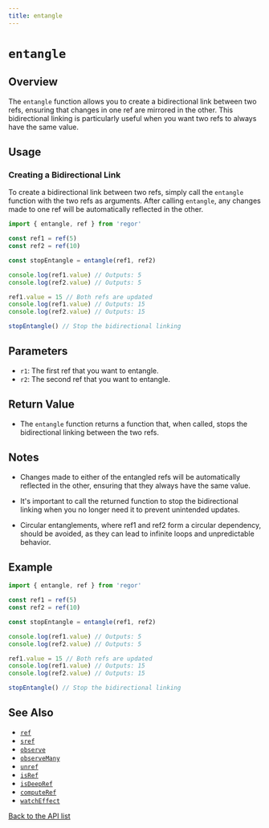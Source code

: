 ```yaml
---
title: entangle
---
```


# `entangle`

## Overview

The `entangle` function allows you to create a bidirectional link between two refs, ensuring that changes in one ref are mirrored in the other. This bidirectional linking is particularly useful when you want two refs to always have the same value.

## Usage

### Creating a Bidirectional Link

To create a bidirectional link between two refs, simply call the `entangle` function with the two refs as arguments. After calling `entangle`, any changes made to one ref will be automatically reflected in the other.

```ts
import { entangle, ref } from 'regor'

const ref1 = ref(5)
const ref2 = ref(10)

const stopEntangle = entangle(ref1, ref2)

console.log(ref1.value) // Outputs: 5
console.log(ref2.value) // Outputs: 5

ref1.value = 15 // Both refs are updated
console.log(ref1.value) // Outputs: 15
console.log(ref2.value) // Outputs: 15

stopEntangle() // Stop the bidirectional linking
```

## Parameters

- `r1`: The first ref that you want to entangle.
- `r2`: The second ref that you want to entangle.

## Return Value

- The `entangle` function returns a function that, when called, stops the bidirectional linking between the two refs.

## Notes

- Changes made to either of the entangled refs will be automatically reflected in the other, ensuring that they always have the same value.

- It's important to call the returned function to stop the bidirectional linking when you no longer need it to prevent unintended updates.

- Circular entanglements, where ref1 and ref2 form a circular dependency, should be avoided, as they can lead to infinite loops and unpredictable behavior.

## Example

```ts
import { entangle, ref } from 'regor'

const ref1 = ref(5)
const ref2 = ref(10)

const stopEntangle = entangle(ref1, ref2)

console.log(ref1.value) // Outputs: 5
console.log(ref2.value) // Outputs: 5

ref1.value = 15 // Both refs are updated
console.log(ref1.value) // Outputs: 15
console.log(ref2.value) // Outputs: 15

stopEntangle() // Stop the bidirectional linking
```

## See Also

- [`ref`](ref.md)
- [`sref`](ref.md)
- [`observe`](observe.md)
- [`observeMany`](observeMany.md)
- [`unref`](unref.md)
- [`isRef`](isRef.md)
- [`isDeepRef`](isDeepRef.md)
- [`computeRef`](computeRef.md)
- [`watchEffect`](watchEffect.md)

[Back to the API list](regor-api.md)
